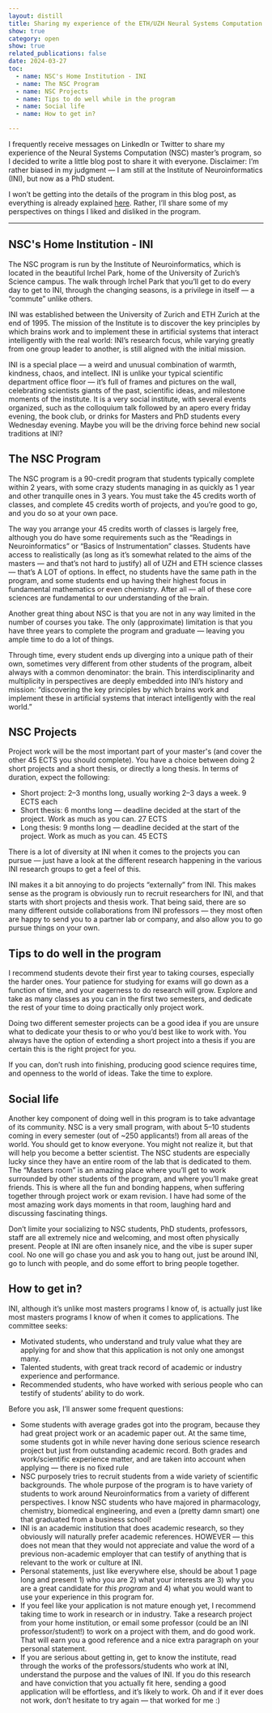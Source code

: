 ```yaml
---
layout: distill
title: Sharing my experience of the ETH/UZH Neural Systems Computation Masters
show: true
category: open
show: true
related_publications: false
date: 2024-03-27
toc:
  - name: NSC's Home Institution - INI
  - name: The NSC Program
  - name: NSC Projects
  - name: Tips to do well while in the program
  - name: Social life
  - name: How to get in?

---
```


I frequently receive messages on LinkedIn or Twitter to share my experience of the Neural Systems Computation (NSC) master’s program, so I decided to write a little blog post to share it with everyone. Disclaimer: I’m rather biased in my judgment — I am still at the Institute of Neuroinformatics (INI), but now as a PhD student.

I won’t be getting into the details of the program in this blog post, as everything is already explained [here](https://www.nsc.uzh.ch/en.html). Rather, I’ll share some of my perspectives on things I liked and disliked in the program.

---

## NSC's Home Institution - INI

The NSC program is run by the Institute of Neuroinformatics, which is located in the beautiful Irchel Park, home of the University of Zurich’s Science campus. The walk through Irchel Park that you’ll get to do every day to get to INI, through the changing seasons, is a privilege in itself — a “commute” unlike others.

INI was established between the University of Zurich and ETH Zurich at the end of 1995. The mission of the Institute is to discover the key principles by which brains work and to implement these in artificial systems that interact intelligently with the real world: INI’s research focus, while varying greatly from one group leader to another, is still aligned with the initial mission.

INI is a special place — a weird and unusual combination of warmth, kindness, chaos, and intellect. INI is unlike your typical scientific department office floor — it’s full of frames and pictures on the wall, celebrating scientists giants of the past, scientific ideas, and milestone moments of the institute. It is a very social institute, with several events organized, such as the colloquium talk followed by an apero every friday evening, the book club, or drinks for Masters and PhD students every Wednesday evening. Maybe you will be the driving force behind new social traditions at INI?

## The NSC Program

The NSC program is a 90-credit program that students typically complete within 2 years, with some crazy students managing in as quickly as 1 year and other tranquille ones in 3 years. You must take the 45 credits worth of classes, and complete 45 credits worth of projects, and you’re good to go, and you do so at your own pace.

The way you arrange your 45 credits worth of classes is largely free, although you do have some requirements such as the “Readings in Neuroinformatics” or “Basics of Instrumentation” classes. Students have access to realistically (as long as it’s somewhat related to the aims of the masters — and that’s not hard to justify) all of UZH and ETH science classes — that’s A LOT of options. In effect, no students have the same path in the program, and some students end up having their highest focus in fundamental mathematics or even chemistry. After all — all of these core sciences are fundamental to our understanding of the brain.

Another great thing about NSC is that you are not in any way limited in the number of courses you take. The only (approximate) limitation is that you have three years to complete the program and graduate — leaving you ample time to do a lot of things.

Through time, every student ends up diverging into a unique path of their own, sometimes very different from other students of the program, albeit always with a common denominator: the brain. This interdisciplinarity and multiplicity in perspectives are deeply embedded into INI’s history and mission: “discovering the key principles by which brains work and implement these in artificial systems that interact intelligently with the real world.”

## NSC Projects

Project work will be the most important part of your master's (and cover the other 45 ECTS you should complete). You have a choice between doing 2 short projects and a short thesis, or directly a long thesis. In terms of duration, expect the following:

* Short project: 2–3 months long, usually working 2–3 days a week. 9 ECTS each
* Short thesis: 6 months long — deadline decided at the start of the project. Work as much as you can. 27 ECTS
* Long thesis: 9 months long — deadline decided at the start of the project. Work as much as you can. 45 ECTS

There is a lot of diversity at INI when it comes to the projects you can pursue — just have a look at the different research happening in the various INI research groups to get a feel of this.

INI makes it a bit annoying to do projects “externally” from INI. This makes sense as the program is obviously run to recruit researchers for INI, and that starts with short projects and thesis work. That being said, there are so many different outside collaborations from INI professors — they most often are happy to send you to a partner lab or company, and also allow you to go pursue things on your own.

## Tips to do well in the program

I recommend students devote their first year to taking courses, especially the harder ones. Your patience for studying for exams will go down as a function of time, and your eagerness to do research will grow. Explore and take as many classes as you can in the first two semesters, and dedicate the rest of your time to doing practically only project work.

Doing two different semester projects can be a good idea if you are unsure what to dedicate your thesis to or who you’d best like to work with. You always have the option of extending a short project into a thesis if you are certain this is the right project for you.

If you can, don’t rush into finishing, producing good science requires time, and openness to the world of ideas. Take the time to explore.

## Social life

Another key component of doing well in this program is to take advantage of its community. NSC is a very small program, with about 5–10 students coming in every semester (out of ~250 applicants!) from all areas of the world. You should get to know everyone. You might not realize it, but that will help you become a better scientist. The NSC students are especially lucky since they have an entire room of the lab that is dedicated to them. The “Masters room” is an amazing place where you’ll get to work surrounded by other students of the program, and where you’ll make great friends. This is where all the fun and bonding happens, when suffering together through project work or exam revision. I have had some of the most amazing work days moments in that room, laughing hard and discussing fascinating things.

Don’t limite your socializing to NSC students, PhD students, professors, staff are all extremely nice and welcoming, and most often physically present. People at INI are often insanely nice, and the vibe is super super cool. No one will go chase you and ask you to hang out, just be around INI, go to lunch with people, and do some effort to bring people together.

## How to get in?

INI, although it’s unlike most masters programs I know of, is actually just like most masters programs I know of when it comes to applications. The committee seeks:

* Motivated students, who understand and truly value what they are applying for and show that this application is not only one amongst many.
* Talented students, with great track record of academic or industry experience and performance.
* Recommended students, who have worked with serious people who can testify of students’ ability to do work.

Before you ask, I’ll answer some frequent questions:

* Some students with average grades got into the program, because they had great project work or an academic paper out. At the same time, some students got in while never having done serious science research project but just from outstanding academic record. Both grades and work/scientific experience matter, and are taken into account when applying — there is no fixed rule
* NSC purposely tries to recruit students from a wide variety of scientific backgrounds. The whole purpose of the program is to have variety of students to work around Neuroinformatics from a variety of different perspectives. I know NSC students who have majored in pharmacology, chemistry, biomedical engineering, and even a (pretty damn smart) one that graduated from a business school!
* INI is an academic institution that does academic research, so they obviously will naturally prefer academic references. HOWEVER — this does not mean that they would not appreciate and value the word of a previous non-academic employer that can testify of anything that is relevant to the work or culture at INI.
* Personal statements, just like everywhere else, should be about 1 page long and present 1) who you are 2) what your interests are 3) why you are a great candidate for *this program* and 4) what you would want to use your experience in this program for.
* If you feel like your application is not mature enough yet, I recommend taking time to work in research or in industry. Take a research project from your home institution, or email some professor (could be an INI professor/student!) to work on a project with them, and do good work. That will earn you a good reference and a nice extra paragraph on your personal statement.
* If you are serious about getting in, get to know the institute, read through the works of the professors/students who work at INI, understand the purpose and the values of INI. If you do this research and have conviction that you actually fit here, sending a good application will be effortless, and it’s likely to work. Oh and if it ever does not work, don’t hesitate to try again — that worked for me :)